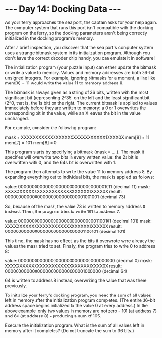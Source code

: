 # --- Day 14: Docking Data ---

   As your ferry approaches the sea port, the captain asks for your help
   again. The computer system that runs this port isn't compatible with the
   docking program on the ferry, so the docking parameters aren't being
   correctly initialized in the docking program's memory.

   After a brief inspection, you discover that the sea port's computer system
   uses a strange bitmask system in its initialization program. Although you
   don't have the correct decoder chip handy, you can emulate it in software!

   The initialization program (your puzzle input) can either update the
   bitmask or write a value to memory. Values and memory addresses are both
   36-bit unsigned integers. For example, ignoring bitmasks for a moment, a
   line like mem[8] = 11 would write the value 11 to memory address 8.

   The bitmask is always given as a string of 36 bits, written with the most
   significant bit (representing 2^35) on the left and the least significant
   bit (2^0, that is, the 1s bit) on the right. The current bitmask is
   applied to values immediately before they are written to memory: a 0 or 1
   overwrites the corresponding bit in the value, while an X leaves the bit
   in the value unchanged.

   For example, consider the following program:

 mask = XXXXXXXXXXXXXXXXXXXXXXXXXXXXX1XXXX0X
 mem[8] = 11
 mem[7] = 101
 mem[8] = 0

   This program starts by specifying a bitmask (mask = ....). The mask it
   specifies will overwrite two bits in every written value: the 2s bit is
   overwritten with 0, and the 64s bit is overwritten with 1.

   The program then attempts to write the value 11 to memory address 8. By
   expanding everything out to individual bits, the mask is applied as
   follows:

 value:  000000000000000000000000000000001011  (decimal 11)
 mask:   XXXXXXXXXXXXXXXXXXXXXXXXXXXXX1XXXX0X
 result: 000000000000000000000000000001001001  (decimal 73)

   So, because of the mask, the value 73 is written to memory address 8
   instead. Then, the program tries to write 101 to address 7:

 value:  000000000000000000000000000001100101  (decimal 101)
 mask:   XXXXXXXXXXXXXXXXXXXXXXXXXXXXX1XXXX0X
 result: 000000000000000000000000000001100101  (decimal 101)

   This time, the mask has no effect, as the bits it overwrote were already
   the values the mask tried to set. Finally, the program tries to write 0 to
   address 8:

 value:  000000000000000000000000000000000000  (decimal 0)
 mask:   XXXXXXXXXXXXXXXXXXXXXXXXXXXXX1XXXX0X
 result: 000000000000000000000000000001000000  (decimal 64)

   64 is written to address 8 instead, overwriting the value that was there
   previously.

   To initialize your ferry's docking program, you need the sum of all values
   left in memory after the initialization program completes. (The entire
   36-bit address space begins initialized to the value 0 at every address.)
   In the above example, only two values in memory are not zero - 101 (at
   address 7) and 64 (at address 8) - producing a sum of 165.

   Execute the initialization program. What is the sum of all values left in
   memory after it completes? (Do not truncate the sum to 36 bits.)

